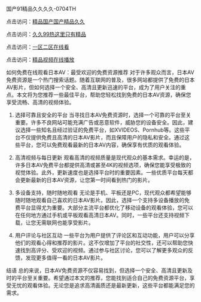 
国产91精品久久久久-0704TH

点击访问：<a href="https://rtj-3zo.pages.dev/">精品国产国产精品久久</a>

点击访问：<a href="https://tfda.pages.dev/">久久99热这里只有精品</a>

点击访问：<a href="https://gda-c7m.pages.dev/">一区二区在线看</a>

点击访问：<a href="https://fdhf-454.pages.dev/">精品视频在线播放</a>


如何免费在线观看日本AV：最受欢迎的免费资源推荐
对于许多观众而言，日本AV免费资源是一个热门搜索话题。随着互联网的普及，很多网站都提供了免费的日本AV影片，但如何选择一个安全、高清且更新迅速的平台，成为了用户关注的重点。本文将为您推荐一些最佳平台，帮助您轻松找到免费的日本AV资源，确保您享受流畅、高清的视频体验。

1. 选择可靠且安全的平台
当寻找日本AV免费资源时，选择一个可靠的平台至关重要。许多不良网站可能充满广告或恶意软件，威胁您的设备安全。因此，建议选择一些知名且经过验证的免费平台，如XVIDEOS、Pornhub等。这些平台不仅提供免费且高清的日本AV影片，而且保障用户的隐私和安全。通过这些平台，您可以免费观看最新的日本AV内容，确保享有优质的观看体验。

2. 高清视频与每日更新
观看高清的视频质量是现代观众的基本需求。幸运的是，许多日本AV免费平台都提供高清或甚至4K的视频选项，确保您能享受极致的视觉体验。此外，更新速度也是选择平台时的重要因素。一些优质平台每天都会更新最新的日本AV资源，让您第一时间看到热门的影片。

3. 多设备支持，随时随地观看
无论是手机、平板还是PC，现代观众都希望能够随时随地观看自己喜欢的日本AV影片。因此，选择一个支持多设备播放的免费平台显得尤为重要。大部分主流平台都优化了移动设备的观看体验，您可以在任何地方通过手机或平板观看高清日本AV。同时，一些平台还支持视频下载，让您无需联网也能享受影片。

4. 用户评论与社区互动
一些平台为用户提供了评论区和互动功能，用户可以分享他们的观看心得和推荐的影片。这不仅增加了平台的社交性，还可以帮助您快速找到高评分、受欢迎的视频。通过参与社区讨论，您可以了解更多观众的反馈，发现更多值得一看的日本AV影片。

结语
总的来说，日本AV免费资源不仅容易找到，但选择一个安全、高清且更新及时的平台至关重要。希望通过本文的推荐，您能找到适合自己的免费资源平台，享受无忧的观看体验。无论您是追求高清画质还是最新更新，这些平台都能满足您的需求。


<span style="display:none;">[Canonical link]( https://github.com/ts824154/458244 ）</span>
